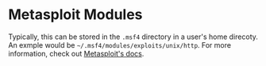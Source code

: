 # Metasploit Modules
Typically, this can be stored in the `.msf4` directory in a user's home direcoty.
An exmple would be `~/.msf4/modules/exploits/unix/http`.
For more information, check out [Metasploit's docs](https://docs.metasploit.com/docs/using-metasploit/intermediate/running-private-modules.html#create-the-module).
